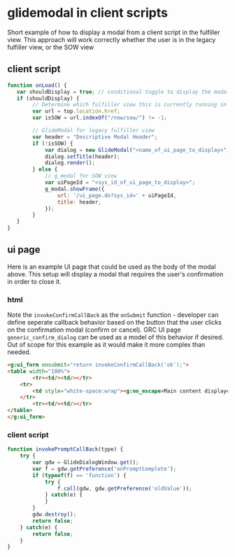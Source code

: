# glidemodal in client scripts
Short example of how to display a modal from a client script in the fulfiller view. This approach will work correctly
whether the user is in the legacy fulfiller view, or the SOW view

## client script
```javascript
function onLoad() {
   var shouldDisplay = true; // conditional toggle to display the modal
   if (shouldDisplay) {
        // Determine which fulfiller view this is currently running in
        var url = top.location.href;
        var isSOW = url.indexOf("/now/sow/") != -1;

        // GlideModal for legacy fulfiller view
        var header = "Descriptive Modal Header";
        if (!isSOW) {
            var dialog = new GlideModal("<name_of_ui_page_to_display>");
            dialog.setTitle(header);
            dialog.render();
        } else {
            // g_modal for SOW view
            var uiPageId = "<sys_id_of_ui_page_to_display>";
            g_modal.showFrame({
                url: '/ui_page.do?sys_id=' + uiPageId,
                title: header,
            });
        }
   }
}
```


## ui page
Here is an example UI page that could be used as the body of the modal above. This setup will display a modal
that requires the user's confirmation in order to close it.

### html
Note the `invokeConfirmCallBack` as the `onSubmit` function - developer can define seperate callback behavior based
on the button that the user clicks on the confirmation modal (confirm or cancel). GRC UI page `generic_confirm_dialog`
can be used as a model of this behavior if desired. Out of scope for this example as it would make it more complex than needed.

```html
<g:ui_form onsubmit="return invokeConfirmCallBack('ok');">
<table width="100%">
        <tr><td/><td/></tr>
	<tr>
		<td style="white-space:wrap"><g:no_escape>Main content displayed on the modal</g:no_escape></td>	
	</tr>
        <tr><td/><td/></tr>
</table>
</g:ui_form>

```

### client script
```javascript
function invokePromptCallBack(type) {
    try {
		var gdw = GlideDialogWindow.get();
		var f = gdw.getPreference('onPromptComplete');
		if (typeof(f) == 'function') {
			try {
				f.call(gdw, gdw.getPreference('oldValue'));
			} catch(e) {
			}
		}
		gdw.destroy();
		return false;
	} catch(e) {
		return false;
	}
}
```

